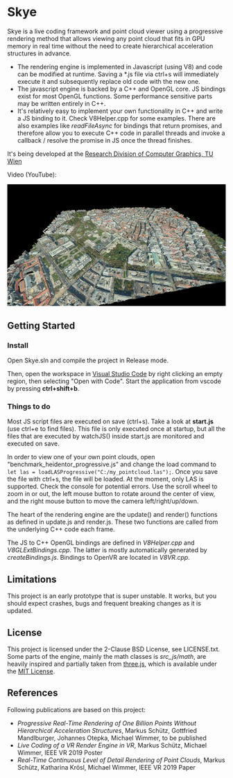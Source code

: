 # Skye

Skye is a live coding framework and point cloud viewer using a progressive rendering method that allows viewing any point cloud that fits in GPU memory in real time without the need to create hierarchical acceleration structures in advance. 

* The rendering engine is implemented in Javascript (using V8) and code can be modified at runtime. Saving a *.js file via ctrl+s will immediately execute it and subsequently replace old code with the new one. 
* The javascript engine is backed by a C++ and OpenGL core. JS bindings exist for most OpenGL functions. Some performance sensitive parts may be written entirely in C++.
* It's relatively easy to implement your own functionality in C++ and write a JS binding to it. Check V8Helper.cpp for some examples. There are also examples like _readFileAsync_ for bindings that return promises, and therefore allow you to execute C++ code in parallel threads and invoke a callback / resolve the promise in JS once the thread finishes.


 It's being developed at the [Research Division of Computer Graphics, TU Wien](https://www.cg.tuwien.ac.at/)  

Video (YouTube):

<a href="https://www.youtube.com/watch?v=6_ivIcynok8" target="_blank">
	<img src="./resources/images/video_preview.jpg" />
</a>

## Getting Started

### Install

Open Skye.sln and compile the project in Release mode. 

Then, open the workspace in [Visual Studio Code](https://code.visualstudio.com/) by right clicking an empty region, then selecting "Open with Code". Start the application from vscode by pressing __ctrl+shift+b__.

### Things to do

Most JS script files are executed on save (ctrl+s). Take a look at __start.js__ (use ctrl+e to find files). This file is only executed once at startup, but all the files that are executed by watchJS() inside start.js are monitored and executed on save. 

In order to view one of your own point clouds, open "benchmark_heidentor_progressive.js" and change the load command to ```let las = loadLASProgressive("C:/my_pointcloud.las");```. Once you save the file with ctrl+s, the file will be loaded. At the moment, only LAS is supported. Check the console for potential errors. Use the scroll wheel to zoom in or out, the left mouse button to rotate around the center of view, and the right mouse button to move the camera left/right/up/down. 

The heart of the rendering engine are the update() and render() functions as defined in update.js and render.js. These two functions are called from the underlying C++ code each frame. 

The JS to C++ OpenGL bindings are defined in _V8Helper.cpp_ and _V8GLExtBindings.cpp_. The latter is mostly automatically generated by _createBindings.js_. Bindings to OpenVR are located in _V8VR.cpp_.

## Limitations

This project is an early prototype that is super unstable. It works, but you should expect crashes, bugs and frequent breaking changes as it is updated.

## License

This project is licensed under the 2-Clause BSD License, see LICENSE.txt.
Some parts of the engine, mainly the math classes is *src_js/math*, are heavily inspired and partially taken from [three.js](https://github.com/mrdoob/three.js/), which is available under the [MIT License](https://github.com/mrdoob/three.js/blob/dev/LICENSE).

## References

Following publications are based on this project:

* *Progressive Real-Time Rendering of One Billion Points Without Hierarchical Acceleration Structures*, Markus Schütz, Gottfried Mandlburger, Johannes Otepka, Michael Wimmer, to be published
* *Live Coding of a VR Render Engine in VR*, Markus Schütz, Michael Wimmer, IEEE VR 2019 Poster
* *Real-Time Continuous Level of Detail Rendering of Point Clouds*, Markus Schütz, Katharina Krösl, Michael Wimmer, IEEE VR 2019 Paper
